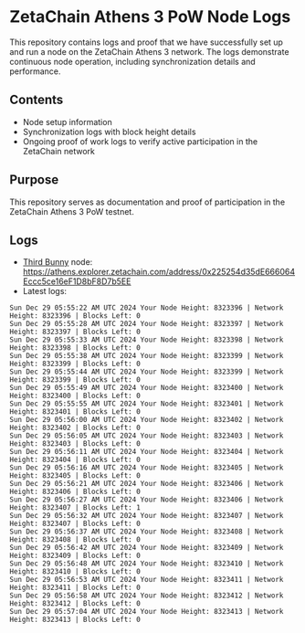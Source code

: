 # ZetaChain Athens 3 PoW Node Logs
This repository contains logs and proof that we have successfully set up and run a node on the ZetaChain Athens 3 network. The logs demonstrate continuous node operation, including synchronization details and performance.

## Contents
- Node setup information
- Synchronization logs with block height details
- Ongoing proof of work logs to verify active participation in the ZetaChain network

## Purpose
This repository serves as documentation and proof of participation in the ZetaChain Athens 3 PoW testnet.

## Logs

- [Third Bunny](https://thirdbunny.xyz/) node: https://athens.explorer.zetachain.com/address/0x225254d35dE666064Eccc5ce16eF1D8bF8D7b5EE
- Latest logs:
```
Sun Dec 29 05:55:22 AM UTC 2024 Your Node Height: 8323396 | Network Height: 8323396 | Blocks Left: 0
Sun Dec 29 05:55:28 AM UTC 2024 Your Node Height: 8323397 | Network Height: 8323397 | Blocks Left: 0
Sun Dec 29 05:55:33 AM UTC 2024 Your Node Height: 8323398 | Network Height: 8323398 | Blocks Left: 0
Sun Dec 29 05:55:38 AM UTC 2024 Your Node Height: 8323399 | Network Height: 8323399 | Blocks Left: 0
Sun Dec 29 05:55:44 AM UTC 2024 Your Node Height: 8323399 | Network Height: 8323399 | Blocks Left: 0
Sun Dec 29 05:55:49 AM UTC 2024 Your Node Height: 8323400 | Network Height: 8323400 | Blocks Left: 0
Sun Dec 29 05:55:55 AM UTC 2024 Your Node Height: 8323401 | Network Height: 8323401 | Blocks Left: 0
Sun Dec 29 05:56:00 AM UTC 2024 Your Node Height: 8323402 | Network Height: 8323402 | Blocks Left: 0
Sun Dec 29 05:56:05 AM UTC 2024 Your Node Height: 8323403 | Network Height: 8323403 | Blocks Left: 0
Sun Dec 29 05:56:11 AM UTC 2024 Your Node Height: 8323404 | Network Height: 8323404 | Blocks Left: 0
Sun Dec 29 05:56:16 AM UTC 2024 Your Node Height: 8323405 | Network Height: 8323405 | Blocks Left: 0
Sun Dec 29 05:56:21 AM UTC 2024 Your Node Height: 8323406 | Network Height: 8323406 | Blocks Left: 0
Sun Dec 29 05:56:27 AM UTC 2024 Your Node Height: 8323406 | Network Height: 8323407 | Blocks Left: 1
Sun Dec 29 05:56:32 AM UTC 2024 Your Node Height: 8323407 | Network Height: 8323407 | Blocks Left: 0
Sun Dec 29 05:56:37 AM UTC 2024 Your Node Height: 8323408 | Network Height: 8323408 | Blocks Left: 0
Sun Dec 29 05:56:42 AM UTC 2024 Your Node Height: 8323409 | Network Height: 8323409 | Blocks Left: 0
Sun Dec 29 05:56:48 AM UTC 2024 Your Node Height: 8323410 | Network Height: 8323410 | Blocks Left: 0
Sun Dec 29 05:56:53 AM UTC 2024 Your Node Height: 8323411 | Network Height: 8323411 | Blocks Left: 0
Sun Dec 29 05:56:58 AM UTC 2024 Your Node Height: 8323412 | Network Height: 8323412 | Blocks Left: 0
Sun Dec 29 05:57:04 AM UTC 2024 Your Node Height: 8323413 | Network Height: 8323413 | Blocks Left: 0
```
